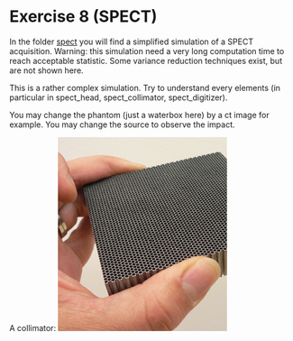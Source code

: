 # Exercise 8 (SPECT)

In the folder [spect](https://gitlab.in2p3.fr/david.sarrut/gate-exercices/tree/master/spect/mac) you will find a simplified simulation of a SPECT acquisition. Warning: this simulation need a very long computation time to reach acceptable statistic. Some variance reduction techniques exist, but are not shown here. 

This is a rather complex simulation. Try to understand every elements (in particular in spect_head, spect_collimator, spect_digitizer).

You may change the phantom (just a waterbox here) by a ct image for example. You may change the source to observe the impact. 

A collimator: 
![](/assets/photo-honeycomb.jpg)
